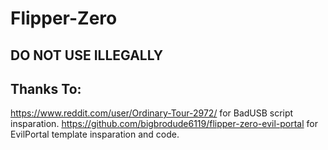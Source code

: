 # Flipper-Zero

## DO NOT USE ILLEGALLY

## Thanks To:
https://www.reddit.com/user/Ordinary-Tour-2972/ for BadUSB script insparation.
https://github.com/bigbrodude6119/flipper-zero-evil-portal for EvilPortal template insparation and code.
